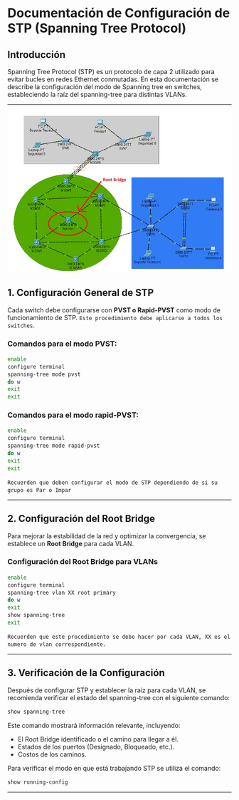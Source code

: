# Documentación de Configuración de STP (Spanning Tree Protocol)

## Introducción
Spanning Tree Protocol (STP) es un protocolo de capa 2 utilizado para evitar bucles en redes Ethernet conmutadas. En esta documentación se describe la configuración del modo de Spanning tree en switches, estableciendo la raíz del spanning-tree para distintas VLANs.

---
![Topologia](../assets/topologia_stp.jpg)


## 1. Configuración General de STP
Cada switch debe configurarse con **PVST o Rapid-PVST** como modo de funcionamiento de STP. `Este procedimiento debe aplicarse a todos los switches`.

### Comandos para el modo PVST:
```bash
enable
configure terminal
spanning-tree mode pvst
do w
exit
exit
```

### Comandos para el modo rapid-PVST:
```bash
enable
configure terminal
spanning-tree mode rapid-pvst
do w
exit
exit
```

`Recuerden que deben configurar el modo de STP dependiendo de si su grupo es Par o Impar`



---

## 2. Configuración del Root Bridge

Para mejorar la estabilidad de la red y optimizar la convergencia, se establece un **Root Bridge** para cada VLAN.

### Configuración del Root Bridge para VLANs

```bash
enable
configure terminal
spanning-tree vlan XX root primary
do w
exit
show spanning-tree
exit
```

`Recuerden que este procedimiento se debe hacer por cada VLAN, XX es el numero de vlan correspondiente.`

---

## 3. Verificación de la Configuración

Después de configurar STP y establecer la raíz para cada VLAN, se recomienda verificar el estado del spanning-tree con el siguiente comando:

```bash
show spanning-tree
```

Este comando mostrará información relevante, incluyendo:

- El Root Bridge identificado o el camino para llegar a él.
- Estados de los puertos (Designado, Bloqueado, etc.).
- Costos de los caminos.

Para verificar el modo en que está trabajando STP se utiliza el comando:

```bash
show running-config
```

---
